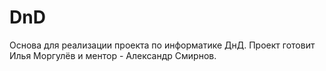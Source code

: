 # DnD

Основа для реализации проекта по информатике ДнД.
Проект готовит Илья Моргулёв и ментор - Александр Смирнов.